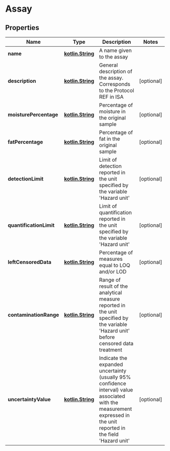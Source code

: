 # Assay

## Properties
Name | Type | Description | Notes
------------ | ------------- | ------------- | -------------
**name** | [**kotlin.String**](.md) | A name given to the assay | 
**description** | [**kotlin.String**](.md) | General description of the assay. Corresponds to the Protocol REF in ISA |  [optional]
**moisturePercentage** | [**kotlin.String**](.md) | Percentage of moisture in the original sample |  [optional]
**fatPercentage** | [**kotlin.String**](.md) | Percentage of fat in the original sample |  [optional]
**detectionLimit** | [**kotlin.String**](.md) | Limit of detection reported in the unit specified by the variable &#x27;Hazard unit&#x27; |  [optional]
**quantificationLimit** | [**kotlin.String**](.md) | Limit of quantification reported in the unit specified by the variable &#x27;Hazard unit&#x27; |  [optional]
**leftCensoredData** | [**kotlin.String**](.md) | Percentage of measures equal to LOQ and/or LOD |  [optional]
**contaminationRange** | [**kotlin.String**](.md) | Range of result of the analytical measure reported in the unit specified by the variable &#x27;Hazard unit&#x27; before censored data treatment |  [optional]
**uncertaintyValue** | [**kotlin.String**](.md) | Indicate the expanded uncertainty (usually 95% confidence interval) value associated with the measurement expressed in the unit reported in the field &#x27;Hazard unit&#x27; |  [optional]

